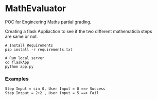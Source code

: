 # MathEvaluator
POC for Engineering Maths partial grading.

Creating a flask Appliaction to see if the two different mathematicla steps are same or not.

```
# Install Requirements
pip install -r requirements.txt

# Run local server
cd flaskApp
python app.py
```

### Examples
```
Step Input = sin 0, User Input = 0 ==> Success
Step Intput = 2+2 , User Input = 5 ==> Fail
```
